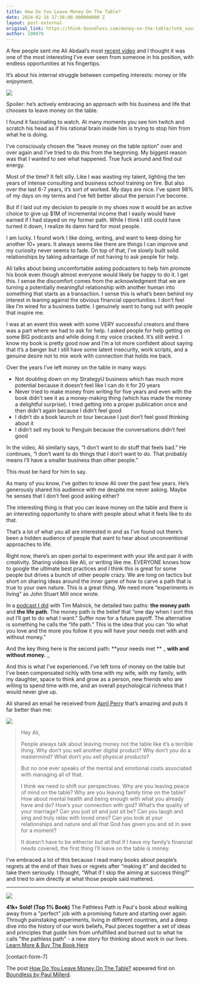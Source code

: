 ```yaml
---
title: How Do You Leave Money On The Table?
date: 2024-02-16 17:56:00.000000000 Z
layout: post-external
original_link: https://think-boundless.com/money-on-the-table/?utm_source=rss&utm_medium=rss&utm_campaign=money-on-the-table
author: 100078
---
```


A few people sent me Ali Abdaal’s most [recent video](https://youtu.be/XtOshDbMGkA?si=T0MgpwOPHLhfkGNx) and I thought it was one of the most interesting I’ve ever seen from someone in his position, with endless opportunities at his fingertips.

It’s about his internal struggle between competing interests: money or life enjoyment.

[![](https://i0.wp.com/substackcdn.com/image/fetch/w_1456,c_limit,f_auto,q_auto:good,fl_progressive:steep/https%3A%2F%2Fsubstack-post-media.s3.amazonaws.com%2Fpublic%2Fimages%2F1504a78b-6336-4b95-9628-23d765ec2c01_1887x961.jpeg?w=1170&ssl=1)](https://i0.wp.com/substackcdn.com/image/fetch/f_auto,q_auto:good,fl_progressive:steep/https%3A%2F%2Fsubstack-post-media.s3.amazonaws.com%2Fpublic%2Fimages%2F1504a78b-6336-4b95-9628-23d765ec2c01_1887x961.jpeg?ssl=1)

Spoiler: he’s actively embracing an approach with his business and life that chooses to leave money on the table.

I found it fascinating to watch. At many moments you see him twitch and scratch his head as if his rational brain inside him is trying to stop him from what he is doing.

I’ve consciously chosen the “leave money on the table option” over and over again and I’ve tried to do this from the beginning. My biggest reason was that I wanted to see what happened. True fuck around and find out energy.

Most of the time? It felt silly. Like I was wasting my talent, lighting the ten years of intense consulting and business school training on fire. But also over the last 6-7 years, it’s sort of worked. My days are nice. I’ve spent 98% of my days on my terms and I’ve felt better about the person I’ve become.

But if I laid out my decision to people in my shoes now it would be an active choice to give up $1M of incremental income that I easily would have earned if I had stayed on my former path. While I think I still could have turned it down, I realize its damn hard for most people.

I am lucky. I found work I like doing, writing, and want to keep doing for another 10+ years. It always seems like there are things I can improve and my curiosity never seems to fade. On top of that, I’ve slowly built solid relationships by taking advantage of not having to ask people for help.

Ali talks about being uncomfortable asking podcasters to help him promote his book even though almost everyone would likely be happy to do it. I get this. I sense the discomfort comes from the acknowledgment that we are turning a potentially meaningful relationship with another human into something that starts as a transaction. I sense this is what’s been behind my interest in leaning against the obvious financial opportunities. I don’t feel like I’m wired for a business battle. I genuinely want to hang out with people that inspire me.

I was at an event this week with some VERY successful creators and there was a part where we had to ask for help. I asked people for help getting on some BIG podcasts and while doing it my voice cracked. It’s still weird. I know my book is pretty good now and I’m a lot more confident about saying that it’s a banger but I still have some latent insecurity, work scripts, and a genuine desire not to mix work with connection that holds me back.

Over the years I’ve left money on the table in many ways:

- Not doubling down on my StrategyU business which has much more potential because it doesn’t feel like I can do it for 20 years
- Never tried to make money from writing for five years and even with the book didn’t see it as a money-making thing (which has made the money a delightful surprise). I tried getting into a proper publication once and then didn’t again because I didn’t feel good
- I didn’t do a book launch or tour because I just don’t feel good thinking about it
- I didn’t sell my book to Penguin because the conversations didn’t feel good

In the video, Ali similarly says, “I don’t want to do stuff that feels bad.” He continues, “I don’t want to do things that I don’t want to do. That probably means I’ll have a smaller business than other people.”

This must be hard for him to say.

As many of you know, I’ve gotten to know Ali over the past few years. He’s generously shared his audience with me despite me never asking. Maybe he senses that I don’t feel good asking either?

The interesting thing is that you can leave money on the table and there is an interesting opportunity to share with people about what it feels like to do that.

That’s a lot of what you all are interested in and as I’ve found out there’s been a hidden audience of people that want to hear about unconventional approaches to life.

Right now, there’s an open portal to experiment with your life and pair it with creativity. Sharing videos like Ali, or writing like me. EVERYONE knows how to google the ultimate best practices and I think this is great for some people but drives a bunch of other people crazy. We are long on tactics but short on sharing ideas around the inner game of how to carve a path that is true to your own nature. This is a great thing. We need more “experiments in living” as John Stuart Mill once wrote.

In a [podcast I did](https://podcasts.apple.com/dk/podcast/the-money-path-or-the-life-path-tim-malnick/id1328600107?i=1000555526877) with Tim Malnick, he detailed two paths:  **the money path**  and  **the life path**. The money path is the belief that “one day when I sort this out I’ll get to do what I want.” Suffer now for a future payoff. The alternative is something he calls the “life path.” This is the idea that you can “do what you love and the more you follow it you will have your needs met with and without money.”

And the key thing here is the second path:  **your needs met ** _ **with and without money.** _

And this is what I’ve experienced. I’ve left tons of money on the table but I’ve been compensated richly with time with my wife, with my family, with my daughter, space to think and grow as a person, new friends who are willing to spend time with me, and an overall psychological richness that I would never give up.

Ali shared an email he received from [April Perry](https://learndobecome.com/) that’s amazing and puts it far better than me:

[![](https://i0.wp.com/substackcdn.com/image/fetch/w_1456,c_limit,f_auto,q_auto:good,fl_progressive:steep/https%3A%2F%2Fsubstack-post-media.s3.amazonaws.com%2Fpublic%2Fimages%2F454bf1c6-0e92-469d-8062-7270289a8a41_1853x971.png?w=1170&ssl=1)](https://i0.wp.com/substackcdn.com/image/fetch/f_auto,q_auto:good,fl_progressive:steep/https%3A%2F%2Fsubstack-post-media.s3.amazonaws.com%2Fpublic%2Fimages%2F454bf1c6-0e92-469d-8062-7270289a8a41_1853x971.png?ssl=1)

> Hey Ali,
> 
> People always talk about leaving money not the table like it’s a terrible thing. Why don’t you sell another digital product? Why don’t you do a mastermind? What don’t you sell physical products?
> 
> But no one ever speaks of the mental and emotional costs associated with managing all of that.
> 
> I think we need to shift our perspectives. Why are you leaving peace of mind on the table? Why are you leaving family time on the table? How about mental health and being enough with what you already have and do? How’s your connection with god? What’s the quality of your marriage? Can you just sit and just sit be? Can you laugh and sing and truly relax with loved ones? Can you look at your relationships and nature and all that God has given you and sit in awe for a moment?
> 
> It doesn’t have to be either/or but all that if I have my family’s financial needs covered, the first thing I’ll leave on the table is money.

I’ve embraced a lot of this because I read many books about people’s regrets at the end of their lives or regrets after “making it” and decided to take them seriously. I thought, “What if I skip the aiming at success thing?” and tried to aim directly at what those people said mattered.

* * *
 ![](https://i1.wp.com/think-boundless.com/wp-content/uploads/2022/01/Picture2.png?resize=140%2C175&ssl=1)

**41k+ Sold! (Top 1% Book)** The Pathless Path is Paul's book about walking away from a "perfect" job with a promising future and starting over again. Through painstaking experiments, living in different countries, and a deep dive into the history of our work beliefs, Paul pieces together a set of ideas and principles that guide him from unfulfilled and burned out to what he calls "the pathless path" - a new story for thinking about work in our lives. [Learn More & Buy The Book Here](https://think-boundless.com/the-pathless-path/)

[contact-form-7]

The post [How Do You Leave Money On The Table?](https://think-boundless.com/money-on-the-table/) appeared first on [Boundless by Paul Millerd](https://think-boundless.com).

